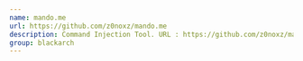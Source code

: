 ```yaml
---
name: mando.me
url: https://github.com/z0noxz/mando.me
description: Command Injection Tool. URL : https://github.com/z0noxz/mando.me Groups : blackarch blackarch-webapp blackarch-exploitation
group: blackarch
---
```

